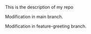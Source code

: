 This is the description of my repo

Modification in main branch.

Modification in feature-greeting branch.

